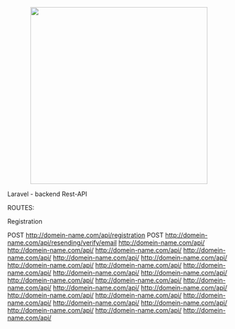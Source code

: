<p align="center"><a href="https://laravel.com" target="_blank"><img src="https://raw.githubusercontent.com/laravel/art/master/logo-lockup/5%20SVG/2%20CMYK/1%20Full%20Color/laravel-logolockup-cmyk-red.svg" width="400"></a></p>

Laravel - backend Rest-API

ROUTES:

Registration

POST http://domein-name.com/api/registration
POST http://domein-name.com/api/resending/verify/email
http://domein-name.com/api/
http://domein-name.com/api/
http://domein-name.com/api/
http://domein-name.com/api/
http://domein-name.com/api/
http://domein-name.com/api/
http://domein-name.com/api/
http://domein-name.com/api/
http://domein-name.com/api/
http://domein-name.com/api/
http://domein-name.com/api/
http://domein-name.com/api/
http://domein-name.com/api/
http://domein-name.com/api/
http://domein-name.com/api/
http://domein-name.com/api/
http://domein-name.com/api/
http://domein-name.com/api/
http://domein-name.com/api/
http://domein-name.com/api/
http://domein-name.com/api/
http://domein-name.com/api/
http://domein-name.com/api/
http://domein-name.com/api/
